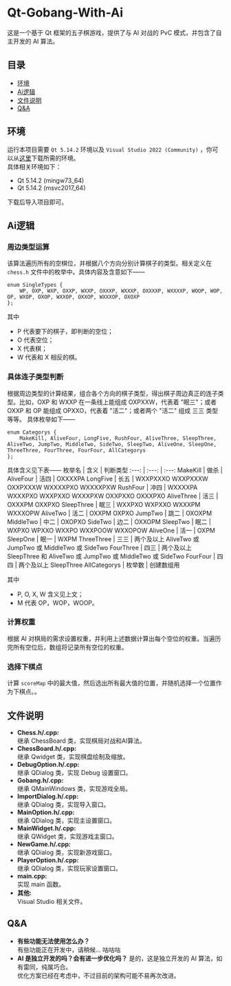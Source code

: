 # Qt-Gobang-With-Ai  
这是一个基于 Qt 框架的五子棋游戏，提供了与 AI 对战的 PvC 模式，并包含了自主开发的 AI 算法。
## 目录  
* [环境](https://github.com/AwwwCat/Qt-Gobang-With-Ai#%E7%8E%AF%E5%A2%83)  
* [Ai逻辑](https://github.com/AwwwCat/Qt-Gobang-With-Ai#ai%E9%80%BB%E8%BE%91)  
* [文件说明](https://github.com/AwwwCat/Qt-Gobang-With-Ai#ai%E9%80%BB%E8%BE%91)  
* [Q&A](https://github.com/AwwwCat/Qt-Gobang-With-Ai#qa)  
## 环境  
运行本项目需要 `Qt 5.14.2` 环境以及 `Visual Studio 2022 (Community)` ，你可以从[这里](https://download.qt.io/archive/qt/5.14/5.14.2/ "Qt 5.14.2 下载")下载所需的环境。  
具体相关环境如下：  
* Qt 5.14.2 (mingw73_64)  
* Qt 5.14.2 (msvc2017_64)
  
下载后导入项目即可。  
## Ai逻辑  
### 周边类型运算
该算法遍历所有的空棋位，并根据八个方向分别计算棋子的类型。相关定义在 `chess.h` 文件中的枚举中。具体内容及含意如下——  
```
enum SingleTypes {
    WP, OXP, WXP, OXXP, WXXP, OXXXP, WXXXP, OXXXXP, WXXXXP, WOOP, WOP, OP, WXOP, OXOP, WXXOP, OXXOP, WXXXOP, OXOXP
};
```
其中  
* P 代表要下的棋子，即判断的空位；  
* O 代表空位；  
* X 代表棋；  
* W 代表和 X 相反的棋。  
### 具体连子类型判断
根据周边类型的计算结果，组合各个方向的棋子类型，得出棋子周边真正的连子类型。比如，OXP 和 WXXP 在一条线上能组成 OXPXXW，代表着 "眠三"；或者 OXXP 和 OP 能组成 OPXXO，代表着 "活二"；或者两个 "活二" 组成 三三 类型等等。
具体枚举如下——
```
enum Categorys {
    MakeKill, AliveFour, LongFive, RushFour, AliveThree, SleepThree, AliveTwo, JumpTwo, MiddleTwo, SideTwo, SleepTwo, AliveOne, SleepOne, ThreeThree, FourThree, FourFour, AllCategorys
};
```
具体含义见下表——
枚举名 | 含义 | 判断类型 
:---: | :---: | :---:
MakeKill | 做杀 | 
AliveFour | 活四 | OXXXXPA
LongFive | 长五 | WXXPXXXO WXXPXXXW OXXPXXXW WXXXXPXO WXXXXPXW
RushFour | 冲四 | WXXXXPA WXXXPXO WXXPXXO WXXXPXW OXXPXXO OXXXPXO
AliveThree | 活三 | OXXXPM OXXPXO
SleepThree | 眠三 | WXXPXO WXPXXO WXXXPM WXXXOPW
AliveTwo | 活二 | OXXPM OXPXO
JumpTwo | 跳二 | OXOXPM
MiddleTwo | 中二 | OXOPXO
SideTwo | 边二 | OXXOPM
SleepTwo | 眠二 | WXPXO WPXXO WXXPO WXXPOOW WXXOPOW
AliveOne | 活一 | OXPM
SleepOne | 眠一 | WXPM
ThreeThree | 三三 | 两个及以上 AliveTwo 或 JumpTwo 或 MiddleTwo 或 SideTwo
FourThree | 四三 | 两个及以上 SleepThree 和 AliveTwo 或 JumpTwo 或 MiddleTwo 或 SideTwo
FourFour | 四四 | 两个及以上 SleepThree
AllCategorys | 枚举数 | 创建数组用

其中    
* P, O, X, W 含义见上文；
* M 代表 OP，WOP，WOOP。 
### 计算权重
根据 AI 对棋局的需求设置权重，并利用上述数据计算出每个空位的权重。当遍历完所有空位后，数组将记录所有空位的权重。
### 选择下棋点
计算 `scoreMap` 中的最大值，然后选出所有最大值的位置，并随机选择一个位置作为下棋点。。  
## 文件说明  
* **Chess.h/.cpp:**  
继承 ChessBoard 类，实现棋局对战和AI算法。  
* **ChessBoard.h/.cpp:**  
继承 Qwidget 类，实现棋盘绘制及缩放。
* **DebugOption.h/.cpp:**  
继承 QDialog 类，实现 Debug 设置窗口。
* **Gobang.h/.cpp:**  
继承 QMainWindows 类，实现游戏全局。
* **ImportDialog.h/.cpp:**  
继承 QDialog 类，实现导入窗口。
* **MainOption.h/.cpp:**  
继承 QDialog 类，实现主设置窗口。
* **MainWidget.h/.cpp:**  
继承 QWidget 类，实现游戏主窗口。
* **NewGame.h/.cpp:**  
继承 QDialog 类，实现新游戏窗口。
* **PlayerOption.h/.cpp:**  
继承 QDialog 类，实现玩家设置窗口。
* **main.cpp:**  
实现 main 函数。
* **其他:**  
Visual Studio 相关文件。
## Q&A  
* **有些功能无法使用怎么办？**  
有些功能正在开发中，请稍候... 咕咕咕
* **AI 是独立开发的吗？会有进一步优化吗？**
是的，这是独立开发的 AI 算法，如有雷同，纯属巧合。  
优化方案已经在考虑中，不过目前的架构可能不易再次改进。  
